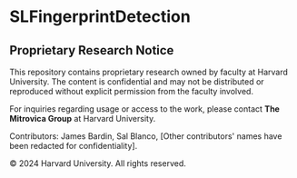 # SLFingerprintDetection

## Proprietary Research Notice

This repository contains proprietary research owned by faculty at Harvard University. The content is confidential and may not be distributed or reproduced without explicit permission from the faculty involved. 

For inquiries regarding usage or access to the work, please contact **The Mitrovica Group** at Harvard University.

Contributors:
James Bardin, Sal Blanco, [Other contributors' names have been redacted for confidentiality].

© 2024 Harvard University. All rights reserved.

